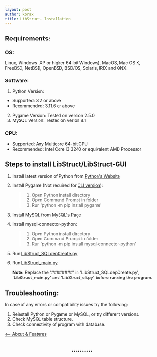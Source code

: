 ```yaml
---
layout: post
author: korax
title: LibStruct- Installation
---
```


## Requirements:
### OS:
Linux, Windows (XP or higher 64-bit Windows), MacOS, Mac OS X, FreeBSD, NetBSD, OpenBSD, BSD/OS, Solaris, IRIX and QNX.

### Software:

1. Python Version:
+ Supported: 3.2 or above
+ Recommended: 3.11.6 or above
2.  Pygame Version:
		Tested on version 2.5.0
3. MySQL Version:
		Tested on verion 8.1

### CPU:
- Supported: Any Multicore 64-bit CPU
- Recommended: Intel Core i3 3240 or equivalent AMD Processor


## Steps to install LibStruct/LibStruct-GUI
1. Install latest version of Python from [Python's Website](https://www.python.org/downloads/)
2. Install Pygame (Not required for [CLI version](https://github.com/koraxial/LibStruct/LibStruct_cli.py)):
   > 1) Open Python install directory
   > 2) Open Command Prompt in folder
   > 3) Run 'python -m pip install pygame'
3. Install MySQL from [MySQL's Page](https://dev.mysql.com/downloads/installer/#:~:text=MySQL%20Installer%208.0.35,final%20series%20with%20MySQL%20Installer.)
4. Install mysql-connector-python:
   > 1) Open Python install directory
   > 2) Open Command Prompt in folder
   > 3) Run 'python -m pip install mysql-connector-python'
5. Run [LibStruct_SQLdepCreate.py](https://github.com/koraxial/LibStruct/LibStruct_SQLdepCreate.py)
6. Run [LibStruct_main.py](https://github.com/koraxial/LibStruct/LibStruct-GUI/LibStruct_main.py)
   
   **Note:** Replace the '########' in 'LibStruct_SQLdepCreate.py', 'LibStruct_main.py' and 'LibStruct_cli.py' before running the program. 


## Troubleshooting: 
In case of any errors or compatibility issues try the following:

1) Reinstall Python or Pygame or MySQL, or try different versions.
2) Check MySQL table structure.
3) Check connectivity of program with database.

<a href="https://koraxial.github.io/libstruct/2024/05/01/About.html"><-- About & Features</a>
<h2 align="center">..........</h2>
